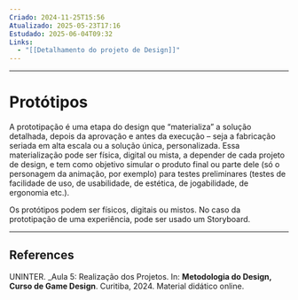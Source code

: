 ```yaml
---
Criado: 2024-11-25T15:56
Atualizado: 2025-05-23T17:16
Estudado: 2025-06-04T09:32
Links:
  - "[[Detalhamento do projeto de Design]]"
---
```

---
# Protótipos

A prototipação é uma etapa do design que “materializa” a solução detalhada, depois da aprovação e antes da execução – seja a fabricação seriada em alta escala ou a solução única, personalizada. Essa materialização pode ser física, digital ou mista, a depender de cada projeto de design, e tem como objetivo simular o produto final ou parte dele (só o personagem da animação, por exemplo) para testes preliminares (testes de facilidade de uso, de usabilidade, de estética, de jogabilidade, de ergonomia etc.).

Os protótipos podem ser físicos, digitais ou mistos. No caso da prototipação de uma experiência, pode ser usado um Storyboard.


---
## References

UNINTER.  _Aula 5: Realização dos Projetos. In: **Metodologia do Design, Curso de Game Design**. Curitiba, 2024. Material didático online.